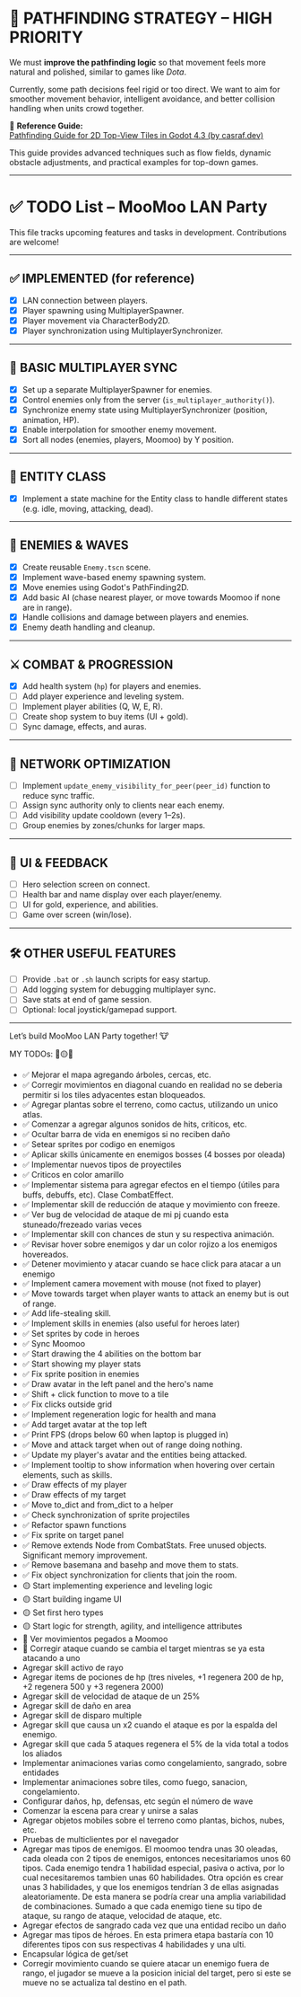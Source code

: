 # 🧠 PATHFINDING STRATEGY – HIGH PRIORITY

We must **improve the pathfinding logic** so that movement feels more natural and polished, similar to games like _Dota_.

Currently, some path decisions feel rigid or too direct. We want to aim for smoother movement behavior, intelligent avoidance, and better collision handling when units crowd together.

📌 **Reference Guide:**  
[Pathfinding Guide for 2D Top-View Tiles in Godot 4.3 (by casraf.dev)](https://casraf.dev/2024/09/pathfinding-guide-for-2d-top-view-tiles-in-godot-4-3/)

This guide provides advanced techniques such as flow fields, dynamic obstacle adjustments, and practical examples for top-down games.

---

# ✅ TODO List – MooMoo LAN Party

This file tracks upcoming features and tasks in development. Contributions are welcome!

---

## ✅ IMPLEMENTED (for reference)

- [x] LAN connection between players.
- [x] Player spawning using MultiplayerSpawner.
- [x] Player movement via CharacterBody2D.
- [x] Player synchronization using MultiplayerSynchronizer.

---

## 🔄 BASIC MULTIPLAYER SYNC

- [x] Set up a separate MultiplayerSpawner for enemies.
- [x] Control enemies only from the server (`is_multiplayer_authority()`).
- [x] Synchronize enemy state using MultiplayerSynchronizer (position, animation, HP).
- [x] Enable interpolation for smoother enemy movement.
- [x] Sort all nodes (enemies, players, Moomoo) by Y position.

---

## 🔄 ENTITY CLASS

- [x] Implement a state machine for the Entity class to handle different states (e.g. idle, moving, attacking, dead).

---

## 👾 ENEMIES & WAVES

- [x] Create reusable `Enemy.tscn` scene.
- [x] Implement wave-based enemy spawning system.
- [x] Move enemies using Godot's PathFinding2D.
- [x] Add basic AI (chase nearest player, or move towards Moomoo if none are in range).
- [x] Handle collisions and damage between players and enemies.
- [x] Enemy death handling and cleanup.

---

## ⚔️ COMBAT & PROGRESSION

- [x] Add health system (`hp`) for players and enemies.
- [ ] Add player experience and leveling system.
- [ ] Implement player abilities (Q, W, E, R).
- [ ] Create shop system to buy items (UI + gold).
- [ ] Sync damage, effects, and auras.

---

## 📡 NETWORK OPTIMIZATION

- [ ] Implement `update_enemy_visibility_for_peer(peer_id)` function to reduce sync traffic.
- [ ] Assign sync authority only to clients near each enemy.
- [ ] Add visibility update cooldown (every 1–2s).
- [ ] Group enemies by zones/chunks for larger maps.

---

## 🧭 UI & FEEDBACK

- [ ] Hero selection screen on connect.
- [ ] Health bar and name display over each player/enemy.
- [ ] UI for gold, experience, and abilities.
- [ ] Game over screen (win/lose).

---

## 🛠️ OTHER USEFUL FEATURES

- [ ] Provide `.bat` or `.sh` launch scripts for easy startup.
- [ ] Add logging system for debugging multiplayer sync.
- [ ] Save stats at end of game session.
- [ ] Optional: local joystick/gamepad support.

---

Let’s build MooMoo LAN Party together! 🐮

MY TODOs: 🔵🟡✅

- ✅ Mejorar el mapa agregando árboles, cercas, etc.
- ✅ Corregir movimientos en diagonal cuando en realidad no se deberia permitir si los tiles adyacentes estan bloqueados.
- ✅ Agregar plantas sobre el terreno, como cactus, utilizando un unico atlas.
- ✅ Comenzar a agregar algunos sonidos de hits, criticos, etc.
- ✅ Ocultar barra de vida en enemigos si no reciben daño
- ✅ Setear sprites por codigo en enemigos
- ✅ Aplicar skills únicamente en enemigos bosses (4 bosses por oleada)
- ✅ Implementar nuevos tipos de proyectiles
- ✅ Criticos en color amarillo
- ✅ Implementar sistema para agregar efectos en el tiempo (útiles para buffs, debuffs, etc). Clase CombatEffect.
- ✅ Implementar skill de reducción de ataque y movimiento con freeze.
- ✅ Ver bug de velocidad de ataque de mi pj cuando esta stuneado/frezeado varias veces
- ✅ Implementar skill con chances de stun y su respectiva animación.
- ✅ Revisar hover sobre enemigos y dar un color rojizo a los enemigos hovereados.
- ✅ Detener movimiento y atacar cuando se hace click para atacar a un enemigo
- ✅ Implement camera movement with mouse (not fixed to player)
- ✅ Move towards target when player wants to attack an enemy but is out of range.
- ✅ Add life-stealing skill.
- ✅ Implement skills in enemies (also useful for heroes later)
- ✅ Set sprites by code in heroes
- ✅ Sync Moomoo
- ✅ Start drawing the 4 abilities on the bottom bar
- ✅ Start showing my player stats
- ✅ Fix sprite position in enemies
- ✅ Draw avatar in the left panel and the hero's name
- ✅ Shift + click function to move to a tile
- ✅ Fix clicks outside grid
- ✅ Implement regeneration logic for health and mana
- ✅ Add target avatar at the top left
- ✅ Print FPS (drops below 60 when laptop is plugged in)
- ✅ Move and attack target when out of range doing nothing.
- ✅ Update my player's avatar and the entities being attacked.
- ✅ Implement tooltip to show information when hovering over certain elements, such as skills.
- ✅ Draw effects of my player
- ✅ Draw effects of my target
- ✅ Move to_dict and from_dict to a helper
- ✅ Check synchronization of sprite projectiles
- ✅ Refactor spawn functions
- ✅ Fix sprite on target panel
- ✅ Remove extends Node from CombatStats. Free unused objects. Significant memory improvement.
- ✅ Remove basemana and basehp and move them to stats.
- ✅ Fix object synchronization for clients that join the room.
- 🟡 Start implementing experience and leveling logic
- 🟡 Start building ingame UI
- 🟡 Set first hero types
- 🟡 Start logic for strength, agility, and intelligence attributes
- 🔵 Ver movimientos pegados a Moomoo
- 🔵 Corregir ataque cuando se cambia el target mientras se ya esta atacando a uno
- Agregar skill activo de rayo
- Agregar items de pociones de hp (tres niveles, +1 regenera 200 de hp, +2 regenera 500 y +3 regenera 2000)
- Agregar skill de velocidad de ataque de un 25%
- Agregar skill de daño en area
- Agregar skill de disparo multiple
- Agregar skill que causa un x2 cuando el ataque es por la espalda del enemigo.
- Agregar skill que cada 5 ataques regenera el 5% de la vida total a todos los aliados
- Implementar animaciones varias como congelamiento, sangrado, sobre entidades
- Implementar animaciones sobre tiles, como fuego, sanacion, congelamiento.
- Configurar daños, hp, defensas, etc según el número de wave
- Comenzar la escena para crear y unirse a salas
- Agregar objetos mobiles sobre el terreno como plantas, bichos, nubes, etc.
- Pruebas de multiclientes por el navegador
- Agregar mas tipos de enemigos. El moomoo tendra unas 30 oleadas, cada oleada con 2 tipos de enemigos, entonces necesitariamos unos 60 tipos. Cada enemigo tendra 1 habilidad especial, pasiva o activa, por lo cual necesitaremos tambien unas 60 habilidades.
  Otra opción es crear unas 3 habilidades, y que los enemigos tendrían 3 de ellas asignadas aleatoriamente. De esta manera se podría crear una amplia variabilidad de combinaciones. Sumado a que cada enemigo tiene su tipo de ataque, su rango de ataque, velocidad de ataque, etc.
- Agregar efectos de sangrado cada vez que una entidad recibo un daño
- Agregar mas tipos de héroes. En esta primera etapa bastaría con 10 diferentes tipos con sus respectivas 4 habilidades y una ulti.
- Encapsular lógica de get/set
- Corregir movimiento cuando se quiere atacar un enemigo fuera de rango, el jugador se mueve a la posicion inicial del target, pero si este se mueve no se actualiza tal destino en el path.

